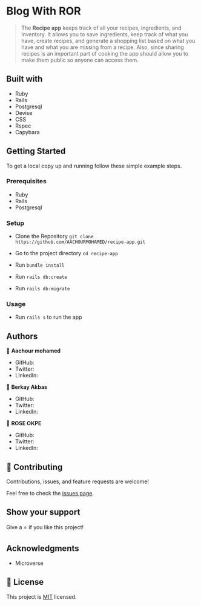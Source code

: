 # Blog With ROR

> The **Recipe app** keeps track of all your recipes, ingredients, and inventory. It allows you to save ingredients, keep track of what you have, create recipes, and generate a shopping list based on what you have and what you are missing from a recipe. Also, since sharing recipes is an important part of cooking the app should allow you to make them public so anyone can access them.

## Built with

- Ruby
- Rails
- Postgresql
- Devise
- CSS
- Rspec
- Capybara

## Getting Started

To get a local copy up and running follow these simple example steps.

### Prerequisites

- Ruby
- Rails
- Postgresql

### Setup

- Clone the Repository
`git clone https://github.com/AACHOURMOHAMED/recipe-app.git`

- Go to the project directory
`cd recipe-app`

- Run ```bundle install```
- Run ```rails db:create```
- Run ```rails db:migrate```

### Usage

- Run ```rails s``` to run the app

## Authors

👤 **Aachour mohamed**

- GitHub: [](https://github.com/)
- Twitter: [](https://twitter.com/)
- LinkedIn: [](https://www.linkedin.com/in/)

👤 **Berkay Akbas**

- GitHub: [](https://github.com/)
- Twitter: [](https://twitter.com/)
- LinkedIn: [](https://www.linkedin.com/in/)

👤 **ROSE OKPE**

- GitHub: [](https://github.com/)
- Twitter: [](https://twitter.com/)
- LinkedIn: [](https://www.linkedin.com/in/)

## 🤝 Contributing

Contributions, issues, and feature requests are welcome!

Feel free to check the [issues page](../../issues/).

## Show your support

Give a ⭐️ if you like this project!

## Acknowledgments

- Microverse

## 📝 License

This project is [MIT](./LICENSE) licensed.

